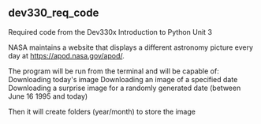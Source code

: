 ## dev330_req_code

Required code from the Dev330x Introduction to Python Unit 3

NASA maintains a website that displays a different astronomy picture every day at https://apod.nasa.gov/apod/.

The program will be run from the terminal and will be capable of:
        Downloading today's image
        Downloading an image of a specified date
        Downloading a surprise image for a randomly generated date (between June 16 1995 and today)

Then it will create folders (year/month) to store the image
